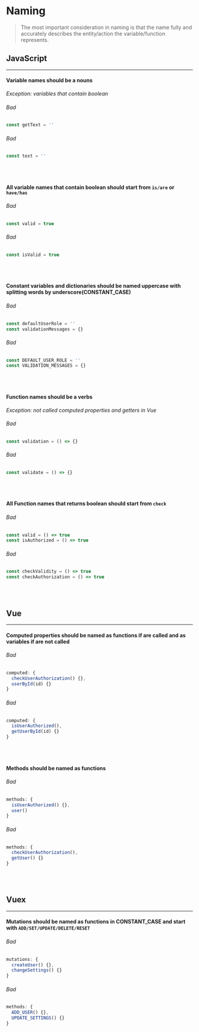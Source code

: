 # Naming

> The most important consideration in naming is that the name fully and accurately describes the entity/action the variable/function represents.

## JavaScript
---

#### Variable names should be a nouns

_Exception: variables that contain boolean_

###### Bad

```javascript
const getText = ''
```

###### Bad

```javascript
const text = ''
```
<br><br>

#### All variable names that contain boolean should start from `is/are` or `have/has`

###### Bad

```javascript
const valid = true
```

###### Bad

```javascript
const isValid = true
```
<br><br>

#### Constant variables and dictionaries should be named uppercase with splitting words by underscore(CONSTANT_CASE)

###### Bad

```javascript
const defaultUserRole = ''
const validationMessages = {}

```

###### Bad

```javascript
const DEFAULT_USER_ROLE = ''
const VALIDATION_MESSAGES = {}
```
<br><br>

#### Function names should be a verbs

_Exception: not called computed properties and getters in Vue_

###### Bad

```javascript
const validation = () => {}
```

###### Bad

```javascript
const validate = () => {}
```
<br><br>

#### All Function names that returns boolean should start from `check`

###### Bad

```javascript
const valid = () => true
const isAuthorized = () => true
```

###### Bad

```javascript
const checkValidity = () => true
const checkAuthorization = () => true
```
<br><br>

## Vue
---

#### Computed properties should be named as functions if are called and as variables if are not called

###### Bad

```javascript
computed: {
  checkUserAuthorization() {},
  userById(id) {}
}
```

###### Bad

```javascript
computed: {
  isUserAuthorized(),
  getUserById(id) {}
}
```
<br><br>

#### Methods should be named as functions

###### Bad

```javascript
methods: {
  isUserAuthorized() {},
  user()
}
```

###### Bad

```javascript
methods: {
  checkUserAuthorization(),
  getUser() {}
}
```
<br><br>

## Vuex
---

#### Mutations should be named as functions in CONSTANT_CASE and start with `ADD/SET/UPDATE/DELETE/RESET`

###### Bad

```javascript
mutations: {
  createUser() {},
  changeSettings() {}
}
```

###### Bad

```javascript
methods: {
  ADD_USER() {},
  UPDATE_SETTINGS() {}
}
```
<br><br>

